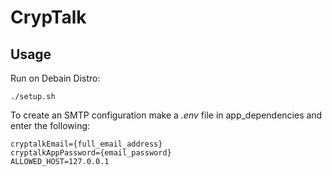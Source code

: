 # CrypTalk
## Usage
Run on Debain Distro:
```shell
./setup.sh
```
To create an SMTP configuration make a *.env* file in app_dependencies and enter the following:
```
cryptalkEmail={full_email_address}
cryptalkAppPassword={email_password}
ALLOWED_HOST=127.0.0.1
```